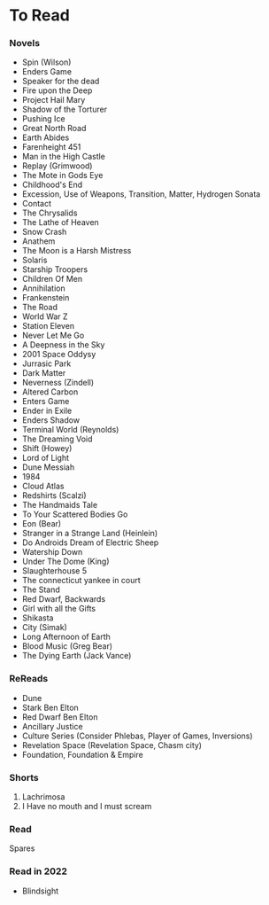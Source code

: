 # To Read

### Novels
- Spin (Wilson)
- Enders Game
- Speaker for the dead
- Fire upon the Deep
- Project Hail Mary
- Shadow of the Torturer
- Pushing Ice
- Great North Road
- Earth Abides
- Farenheight 451
- Man in the High Castle
- Replay (Grimwood)
- The Mote in Gods Eye
- Childhood's End
- Excession, Use of Weapons, Transition, Matter, Hydrogen Sonata
- Contact
- The Chrysalids
- The Lathe of Heaven
- Snow Crash
- Anathem
- The Moon is a Harsh Mistress
- Solaris
- Starship Troopers
- Children Of Men
- Annihilation
- Frankenstein
- The Road
- World War Z
- Station Eleven
- Never Let Me Go
- A Deepness in the Sky
- 2001 Space Oddysy
- Jurrasic Park
- Dark Matter
- Neverness (Zindell)
- Altered Carbon
- Enters Game
- Ender in Exile
- Enders Shadow
- Terminal World (Reynolds)
- The Dreaming Void 
- Shift (Howey)
- Lord of Light
- Dune Messiah
- 1984
- Cloud Atlas
- Redshirts (Scalzi)
- The Handmaids Tale
- To Your Scattered Bodies Go
- Eon (Bear)
- Stranger in a Strange Land (Heinlein)
- Do Androids Dream of Electric Sheep
- Watership Down
- Under The Dome (King)
- Slaughterhouse 5
- The connecticut yankee in court
- The Stand
- Red Dwarf, Backwards
- Girl with all the Gifts
- Shikasta
- City (Simak)
- Long Afternoon of Earth
- Blood Music (Greg Bear)
- The Dying Earth (Jack Vance)
 
### ReReads
- Dune
- Stark Ben Elton
- Red Dwarf Ben Elton
- Ancillary Justice
- Culture Series (Consider Phlebas, Player of Games, Inversions)
- Revelation Space (Revelation Space, Chasm city)
- Foundation, Foundation & Empire

### Shorts
1. Lachrimosa
2. I Have no mouth and I must scream

### Read
Spares

### Read in 2022
- Blindsight
